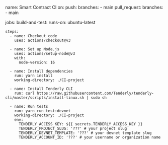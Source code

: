 name: Smart Contract CI
on:
  push:
    branches:
      - main
  pull_request:
    branches:
      - main
 
jobs:
  build-and-test:
    runs-on: ubuntu-latest
 
    steps:
      - name: Checkout code
        uses: actions/checkout@v3
 
      - name: Set up Node.js
        uses: actions/setup-node@v3
        with:
          node-version: 16
 
      - name: Install dependencies
        run: yarn install
        working-directory: ./CI-project
 
      - name: Install Tenderly CLI
        run: curl https://raw.githubusercontent.com/Tenderly/tenderly-cli/master/scripts/install-linux.sh | sudo sh
 
      - name: Run tests
        run: yarn run test:devnet
        working-directory: ./CI-project
        env:
          TENDERLY_ACCESS_KEY: ${{ secrets.TENDERLY_ACCESS_KEY }}
          TENDERLY_PROJECT_SLUG: '???' # your project slug
          TENDERLY_DEVNET_TEMPLATE: '???' # your devnet template slug
          TENDERLY_ACCOUNT_ID: '???' # your username or organization name
          
